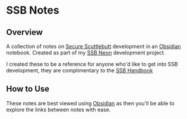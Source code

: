 
# SSB Notes

## Overview 

A collection of notes on [Secure Scuttlebutt](https://scuttlebutt.nz) development in an [Obsidian](https://obsidian.md/) notebook. Created as part of my [SSB Neon](https://timjrobinson.com/ssb-neon) development project. 

I created these to be a reference for anyone who'd like to get into SSB development, they are complimentary to the  [SSB Handbook](https://handbook.scuttlebutt.nz/)

## How to Use

These notes are best viewed using [Obsidian](https://obsidian.md) as then you'll be able to explore the links between notes with ease.


